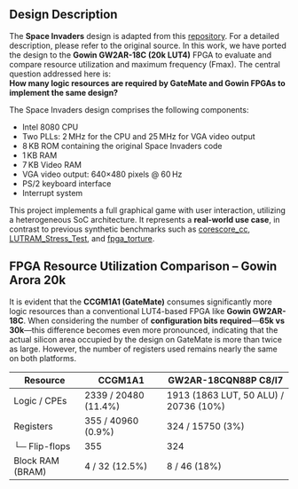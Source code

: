 
## Design Description

The **Space Invaders** design is adapted from this [repository](https://gitlab.com/x653/spaceinvaders-fpga). For a detailed description, please refer to the original source. In this work, we have ported the design to the **Gowin GW2AR-18C (20k LUT4)** FPGA to evaluate and compare resource utilization and maximum frequency (Fmax). The central question addressed here is:  
**How many logic resources are required by GateMate and Gowin FPGAs to implement the same design?**

The Space Invaders design comprises the following components:
- Intel 8080 CPU
- Two PLLs: 2 MHz for the CPU and 25 MHz for VGA video output
- 8 KB ROM containing the original Space Invaders code
- 1 KB RAM
- 7 KB Video RAM
- VGA video output: 640×480 pixels @ 60 Hz
- PS/2 keyboard interface
- Interrupt system

This project implements a full graphical game with user interaction, utilizing a heterogeneous SoC architecture. It represents a **real-world use case**, in contrast to previous synthetic benchmarks such as [corescore_cc](https://github.com/chili-chips-ba/openCologne/tree/main/8.StressTest/1.corescore_cc), [LUTRAM_Stress_Test](https://github.com/chili-chips-ba/openCologne/tree/main/8.StressTest/2.LUTRAM_stress_test), and [fpga_torture](https://github.com/chili-chips-ba/openCologne/tree/main/8.StressTest/5.fpga_torture).

## FPGA Resource Utilization Comparison – Gowin Arora 20k

It is evident that the **CCGM1A1 (GateMate)** consumes significantly more logic resources than a conventional LUT4-based FPGA like **Gowin GW2AR-18C**. When considering the number of **configuration bits required**—**65k vs 30k**—this difference becomes even more pronounced, indicating that the actual silicon area occupied by the design on GateMate is more than twice as large. However, the number of registers used remains nearly the same on both platforms.

| Resource           | CCGM1A1                                 | GW2AR-18CQN88P C8/I7                        |
|--------------------|-----------------------------------------|---------------------------------------------|
| Logic / CPEs       | 2339 / 20480 (11.4%)                    | 1913 (1863 LUT, 50 ALU) / 20736 (10%)       |
| Registers          | 355 / 40960 (0.9%)                      | 324 / 15750 (3%)                            |
| └─ Flip-flops      | 355                                     | 324                                         |
| Block RAM (BRAM)   | 4 / 32 (12.5%)                          | 8 / 46 (18%)                                |

